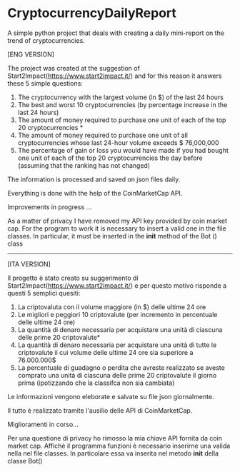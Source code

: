 # CryptocurrencyDailyReport
A simple python project that deals with creating a daily mini-report on the trend of cryptocurrencies.

[ENG VERSION]

The project was created at the suggestion of Start2Impact(https://www.start2impact.it/) and for this reason it answers these 5 simple questions:
 
1. The cryptocurrency with the largest volume (in $) of the last 24 hours
2. The best and worst 10 cryptocurrencies (by percentage increase in the last 24 hours)
3. The amount of money required to purchase one unit of each of the top 20 cryptocurrencies *
4. The amount of money required to purchase one unit of all cryptocurrencies whose last 24-hour volume exceeds $ 76,000,000
5. The percentage of gain or loss you would have made if you had bought one unit of each of the top 20 cryptocurrencies the day before (assuming that the ranking has not changed)
 
The information is processed and saved on json files daily.
 
Everything is done with the help of the CoinMarketCap API.
 
Improvements in progress ...

As a matter of privacy I have removed my API key provided by coin market cap.
For the program to work it is necessary to insert a valid one in the file classes. In particular, it must be inserted in the __init__ method of the Bot () class

---------------------------------------------------------------------------------------------------------------------------------------------------------------- 

[ITA VERSION]

Il progetto è stato creato su suggerimento di Start2Impact(https://www.start2impact.it/) e per questo motivo risponde a questi 5 semplici quesiti:
 
1. La criptovaluta con il volume maggiore (in $) delle ultime 24 ore
2. Le migliori e peggiori 10 criptovalute (per incremento in percentuale delle ultime 24 ore)
3. La quantità di denaro necessaria per acquistare una unità di ciascuna delle prime 20 criptovalute*
4. La quantità di denaro necessaria per acquistare una unità di tutte le criptovalute il cui volume delle ultime 24 ore sia superiore a 76.000.000$
5. La percentuale di guadagno o perdita che avreste realizzato se aveste comprato una unità di ciascuna delle prime 20 criptovalute il giorno prima (ipotizzando che la classifca non sia cambiata)
 
Le informazioni vengono eleborate e salvate su file json giornalmente.
 
Il tutto è realizzato tramite l'ausilio delle API di CoinMarketCap.
 
Miglioramenti in corso...

Per una questione di privacy ho rimosso la mia chiave API fornita da coin market cap.
Affichè il programma funzioni è necessario inserirne una valida nella nel file classes. In particolare essa va inserita nel metodo __init__ della classe Bot() 

